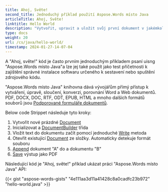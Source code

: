```yaml
---
title: Ahoj, Světe!
second_title: Jednoduchý příklad použití Aspose.Words místo Java
articleTitle: Ahoj, Světe!
linktitle: Hello World
description: "Vytvořit, upravit a uložit svůj první dokument v jakémkoli podporovaném formátu pomocí Aspose.Words místo Java zažít jeho jednoduchost a sílu v Java."
type: docs
weight: 20
url: /cs/java/hello-world/
timestamp: 2024-01-27-14-07-04
---
```


A "Ahoj, světe!" kód je často prvním jednoduchým příkladem psaní uisng "Aspose.Words místo Java"a lze jej také použít jako test příčetnosti k zajištění správné instalace softwaru určeného k sestavení nebo spuštění zdrojového kódu.

"Aspose.Words místo Java" knihovna dává vývojářům přímý přístup k vytváření, úpravě, sloučení, konverzi, porovnání Word a Web dokumentů. PDF, DOCX, DOC, RTF, ODT, EPUB, HTML a mnoho dalších formátů souborů jsou [Podporované formuláře dokumentů](/words/cs/java/supported-document-formats/).

Below code Strippet následuje tyto kroky:

1. Vytvořit nové prázdné [Document](https://reference.aspose.com/words/java/com.aspose.words/document/)
1. Inicializovat a [DocumentBuilder](https://reference.aspose.com/words/java/com.aspose.words/documentbuilder/) třída
1. Vložit text do dokumentu začít pomocí jednoduché [Write](https://reference.aspose.com/words/java/com.aspose.words/documentbuilder/#write-java.lang.String) metoda
1. Otevřít existující [Document](https://reference.aspose.com/words/java/com.aspose.words/document/#Document-java.lang.String) ze složky. Automaticky detekuje formát souboru
1. [Append](https://reference.aspose.com/words/java/com.aspose.words/document/#appendDocument-com.aspose.words.Document-int) dokument "A" do a dokumentu "B"
1. [Save](https://reference.aspose.com/words/java/com.aspose.words/document/#save-java.lang.String) výstup jako PDF

Následující kód je "Ahoj, světe!" příklad ukázat práci "Aspose.Words místo Java" API:

{{< gist "aspose-words-gists" "4e111aa3d11a41428c8a0cadfc23b972" "hello-world.java" >}}
